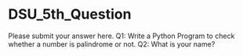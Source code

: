 # DSU_5th_Question
Please submit your answer here.
Q1: Write a Python Program to check whether a number is palindrome or not.
Q2: What is your name?

